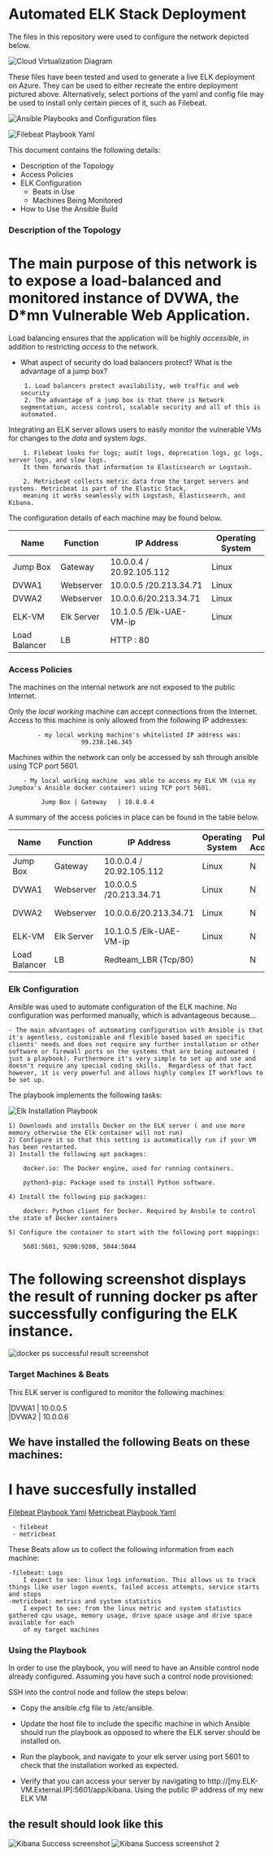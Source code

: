 # Automated ELK Stack Deployment

The files in this repository were used to configure the network depicted below.

![Cloud Virtualization Diagram](https://github.com/jewelthomaswilliams1/Elk_Stack_Project/tree/main/Diagram)


These files have been tested and used to generate a live ELK deployment on Azure. They can be used to either recreate the entire deployment pictured above. Alternatively, select portions of the yaml and config file may be used to install only certain pieces of it, such as Filebeat.

![Ansible Playbooks and Configuration files](https://github.com/jewelthomaswilliams1/Elk_Stack_Project/tree/main/Ansible)

![Filebeat Playbook Yaml](https://github.com/jewelthomaswilliams1/Elk_Stack_Project/blob/main/Ansible/filebeat-playbook.yml)

This document contains the following details:
- Description of the Topology
- Access Policies
- ELK Configuration
  - Beats in Use
  - Machines Being Monitored
- How to Use the Ansible Build


### Description of the Topology

The main purpose of this network is to expose a load-balanced and monitored instance of DVWA, the D*mn Vulnerable Web Application.
=======

Load balancing ensures that the application will be highly _accessible_, in addition to restricting _access_ to the network.

-  What aspect of security do load balancers protect? What is the advantage of a jump box?

		1. Load balancers protect availability, web traffic and web security 
		2. The advantage of a jump box is that there is Network segmentation, access control, scalable security and all of this is automated.

Integrating an ELK server allows users to easily monitor the vulnerable VMs for changes to the _data_ and system _logs_.

		1. Filebeat looks for logs; audit logs, deprecation logs, gc logs, server logs, and slow logs.  
		It then forwards that information to Elasticsearch or Logstash. 
			
		2. Metricbeat collects metric data from the target servers and systems. Metricbeat is part of the Elastic Stack,
		meaning it works seamlessly with Logstash, Elasticsearch, and Kibana. 


The configuration details of each machine may be found below.

| Name     			| Function  | IP Address		 | Operating System |
|------------------------------	|---------- |-------------------------	 |------------------|
| Jump Box 			| Gateway   | 10.0.0.4 / 20.92.105.112	 | Linux            |
| DVWA1    			| Webserver | 10.0.0.5 /20.213.34.71     | Linux            |
| DVWA2    			| Webserver | 10.0.0.6/20.213.34.71  	 | Linux            |
| ELK-VM  			| Elk Server| 10.1.0.5 /Elk-UAE-VM-ip 	 | Linux            |
| Load Balancer			|LB	    | HTTP : 80


### Access Policies

The machines on the internal network are not exposed to the public Internet. 

Only the _local working_ machine can accept connections from the Internet. Access to this machine is only allowed from the following IP addresses:

			- my local working machine's whitelisted IP address was: 
						99.238.146.345

Machines within the network can only be accessed by ssh through ansible using TCP port 5601.

		- My local working machine  was able to access my ELK VM (via my Jumpbox's Ansible docker container) using TCP port 5601.  
	
			 Jump Box | Gateway   | 10.0.0.4  

A summary of the access policies in place can be found in the table below.



| Name     			| Function  | IP Address		 | Operating System | Publically Accessible| Allowed IP Addresses |
|------------------------------	|---------- |-------------------------	 |------------------|------------------ |-------------------------|
| Jump Box 			| Gateway   | 10.0.0.4 / 20.92.105.112	 | Linux            |N 	                |99.238.146.345 via SSH 22
| DVWA1    			| Webserver | 10.0.0.5 /20.213.34.71     | Linux            |N 	                |10.0.0.4 via SSH 22
| DVWA2    			| Webserver | 10.0.0.6/20.213.34.71  	 | Linux            |N 	                |10.0.0.4 vis SSH 22
| ELK-VM  			| Elk Server| 10.1.0.5 /Elk-UAE-VM-ip 	 | Linux            |N                  |99.238.146.345 via TCP 5601
| Load Balancer  		| LB	    |Redteam_LBR (Tcp/80)	 |		    |N			|99.238.146.345 via HTTP 80


### Elk Configuration

Ansible was used to automate configuration of the ELK machine. No configuration was performed manually, which is advantageous because...

	- The main advantages of automating configuration with Ansible is that it's agentless, customizable and flexible based based on specific clients' needs and does not require any further installation or other software or firewall ports on the systems that are being automated ( just a playbook). Furthermore it's very simple to set up and use and doesn't require any special coding skills.  Regardless of that fact however, it is very powerful and allows highly complex IT workflows to be set up. 


The playbook implements the following tasks:

![Elk Installation Playbook](https://github.com/jewelthomaswilliams1/Elk_Stack_Project/blob/main/Ansible/install_elk.yml)

	1) Downloads and installs Docker on the ELK server ( and use more memory otherwise the Elk container will not run)
	2) Configure it so that this setting is automatically run if your VM has been restarted.
	3) Install the following apt packages:
	
		docker.io: The Docker engine, used for running containers.

		python3-pip: Package used to install Python software.
	
	4) Install the following pip packages: 
	
		docker: Python client for Docker. Required by Ansbile to control the state of Docker containers

	5) Configure the container to start with the following port mappings:

		5601:5601, 9200:9200, 5044:5044



# The following screenshot displays the result of running docker ps after successfully configuring the ELK instance.

![docker ps successful result screenshot](https://github.com/jewelthomaswilliams1/Elk_Stack_Project/blob/main/Diagram/Docker%20PS%20screenchot%20Elk%20Installation.png)

### Target Machines & Beats

This ELK server is configured to monitor the following machines:

|DVWA1    	| 10.0.0.5     
|DVWA2          | 10.0.0.6


## We have installed the following Beats on these machines:

 # I have succesfully installed  

[Filebeat Playbook Yaml](https://github.com/jewelthomaswilliams1/Elk_Stack_Project/blob/main/Ansible/filebeat-playbook.yml)
[Metricbeat Playbook Yaml](https://github.com/jewelthomaswilliams1/Elk_Stack_Project/blob/main/Ansible/metricbeat-playbook.yml)

	 - filebeat
	 - metricbeat

These Beats allow us to collect the following information from each machine:

	-filebeat: Logs
	 	I expect to see: linux logs information. This allows us to track things like user logon events, failed access attempts, service starts and stops
	-metricbeat: metrics and system statistics
		I expect to see: from the linux metric and system statistics gathered cpu usage, memory usage, drive space usage and drive space available for each 
		of my target machines


### Using the Playbook

In order to use the playbook, you will need to have an Ansible control node already configured. Assuming you have such a control node provisioned: 

SSH into the control node and follow the steps below:
- Copy the ansible.cfg file to /etc/ansible.
		
- Update the host file to include the specific machine in which Ansible should run the playbook as opposed to where the ELK server should be installed on.
- Run the playbook, and navigate to your elk server using port 5601 to check that the installation worked as expected. 
- 
	Verify that you can access your server by navigating to http://[my.ELK-VM.External.IP]:5601/app/kibana. 
	Using the public IP address of my new ELK VM
## the result should look like this
![Kibana Success screenshot](https://github.com/jewelthomaswilliams1/Elk_Stack_Project/blob/main/Diagram/Kibana%20success%20config.png)
![Kibana Success screenshot 2](https://github.com/jewelthomaswilliams1/Elk_Stack_Project/blob/main/Diagram/Kibana%20successful%20configuration.png)
	


